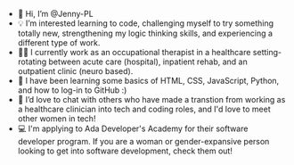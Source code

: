 - 👋  Hi, I’m @Jenny-PL
- 💡  I’m interested learning to code, challenging myself to try something totally new, strengthening my logic thinking skills, and experiencing a different type of work.
- 👍🏽  I currently work as an occupational therapist in a healthcare setting- rotating between acute care (hospital), inpatient rehab, and an outpatient clinic (neuro based).
- 🌱  I have been learning some basics of HTML, CSS, JavaScript, Python, and how to log-in to GitHub :)
- 🥂  I’d love to chat with others who have made a transtion from working as a healthcare clinician into tech and coding roles, and I'd love to meet other women in tech!
- 💻  I'm applying to Ada Developer's Academy for their software developer program.  If you are a woman or gender-expansive person looking to get into software development, check them out!

<!---
Jenny-PL/Jenny-PL is a ✨ special ✨ repository because its `README.md` (this file) appears on your GitHub profile.
You can click the Preview link to take a look at your changes.
--->

